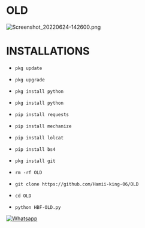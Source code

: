 # OLD
![Screenshot_20220624-142600.png](https://https://github.com/Hamii-king-06/OLD/blob/612e0374a53b62177e6ecf7896b3fb6eb81d9098/Screenshot_20220624-142600.png)
# INSTALLATIONS

- `pkg update`

- `pkg upgrade`

- `pkg install python`

- `pkg install python`

- `pip install requests`

- `pip install mechanize`

- `pip install lolcat`

- `pip install bs4`

- `pkg install git`

- `rm -rf OLD`

- `git clone https://github.com/Hamii-king-06/OLD`

 - `cd OLD`

- `python HBF-OLD.py`

 [![Whatsapp](https://img.shields.io/badge/Whatsapp-HAMII-deepgreen?style=flat-square&logo=whatsapp)](https://wa.me/+994401314689)



